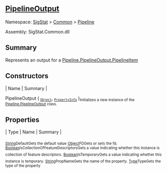 # <sub>[PipelineOutput](./PipelineOutput.md)</sub>

Namespace: [SigStat]() > [Common](./../README.md) > [Pipeline](./README.md)

Assembly: SigStat.Common.dll

## Summary
Represents an output for a [Pipeline.PipelineOutput.PipelineItem](https://github.com/hargitomi97/sigstat/blob/master/docs/md/.md)

## Constructors

| Name | Summary | 

PipelineOutput ( <sub>[`Object`](https://docs.microsoft.com/en-us/dotnet/api/System.Object)</sub>, <sub>[`PropertyInfo`](https://docs.microsoft.com/en-us/dotnet/api/System.Reflection.PropertyInfo)</sub> )<sub>Initializes a new instance of the [Pipeline.PipelineOutput](https://github.com/hargitomi97/sigstat/blob/master/docs/md/SigStat/Common/Pipeline/PipelineOutput.md) class.</sub>


## Properties

| Type | Name | Summary | 

<sub>[String](https://docs.microsoft.com/en-us/dotnet/api/System.String)</sub><sub>Default</sub><sub>Gets the default value</sub>
<sub>[Object](https://docs.microsoft.com/en-us/dotnet/api/System.Object)</sub><sub>FD</sub><sub>Gets or sets the fd.</sub>
<sub>[Boolean](https://docs.microsoft.com/en-us/dotnet/api/System.Boolean)</sub><sub>IsCollectionOfFeatureDescriptors</sub><sub>Gets a value indicating whether this instance is collection of feature descriptors.</sub>
<sub>[Boolean](https://docs.microsoft.com/en-us/dotnet/api/System.Boolean)</sub><sub>IsTemporary</sub><sub>Gets a value indicating whether this instance is temporary.</sub>
<sub>[String](https://docs.microsoft.com/en-us/dotnet/api/System.String)</sub><sub>PropName</sub><sub>Gets the name of the property.</sub>
<sub>[Type](https://docs.microsoft.com/en-us/dotnet/api/System.Type)</sub><sub>Type</sub><sub>Gets the type of the property</sub>


